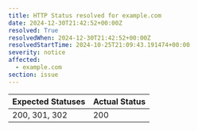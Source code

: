 ```yaml
---
title: HTTP Status resolved for example.com
date: 2024-12-30T21:42:52+00:00Z
resolved: True
resolvedWhen: 2024-12-30T21:42:52+00:00Z
resolvedStartTime: 2024-10-25T21:09:43.191474+00:00
severity: notice
affected:
  - example.com
section: issue
---
```


| Expected Statuses | Actual Status  |
|-------------------|----------------|
| 200, 301, 302 | 200 |
